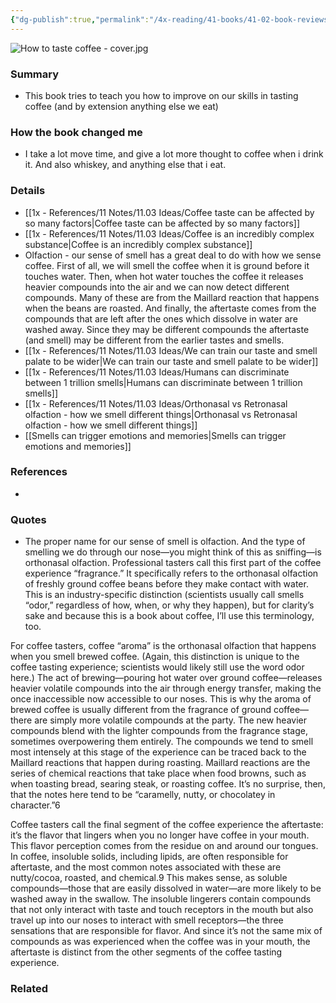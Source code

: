 ```yaml
---
{"dg-publish":true,"permalink":"/4x-reading/41-books/41-02-book-reviews/how-to-taste-coffee-develop-your-sensory-skills-and-get-the-most-out-of-every-cup-jessica-easto-1/","title":"How to Taste Coffee - Develop Your Sensory Skills and Get the Most Out of Every Cup - Jessica Easto","dgShowBacklinks":false}
---
```



 ![How to taste coffee - cover.jpg](/img/user/4x%20-%20Reading/41%20Books/41.02%20Book%20reviews/How%20to%20taste%20coffee%20-%20cover.jpg)
 
### Summary
- This book tries to teach you how to improve on our skills in tasting coffee (and by extension anything else we eat)

### How the book changed me
- I take a lot move time, and give a lot more thought to coffee when i drink it. And also whiskey, and anything else that i eat.

### Details
- [[1x - References/11 Notes/11.03 Ideas/Coffee taste can be affected by so many factors\|Coffee taste can be affected by so many factors]]
- [[1x - References/11 Notes/11.03 Ideas/Coffee is an incredibly complex substance\|Coffee is an incredibly complex substance]]
- Olfaction - our sense of smell has a great deal to do with how we sense coffee. First of all, we will smell the coffee when it is ground before it touches water. Then, when hot water touches the coffee it releases heavier compounds into the air and we can now detect different compounds. Many of these are from the Maillard reaction that happens when the beans are roasted. And finally, the aftertaste comes from the compounds that are left after the ones which dissolve in water are washed away. Since they may be different compounds the aftertaste (and smell) may be different from the earlier tastes and smells.
- [[1x - References/11 Notes/11.03 Ideas/We can train our taste and smell palate to be wider\|We can train our taste and smell palate to be wider]]
- [[1x - References/11 Notes/11.03 Ideas/Humans can discriminate between 1 trillion smells\|Humans can discriminate between 1 trillion smells]]
- [[1x - References/11 Notes/11.03 Ideas/Orthonasal vs Retronasal olfaction - how we smell different things\|Orthonasal vs Retronasal olfaction - how we smell different things]]
- [[Smells can trigger emotions and memories\|Smells can trigger emotions and memories]]
### References
- 

### Quotes
- The proper name for our sense of smell is olfaction. And the type of
smelling we do through our nose—you might think of this as sniffing—is orthonasal olfaction. Professional tasters call this first part of the coffee experience “fragrance.” It specifically refers to the orthonasal olfaction of freshly ground coffee beans before they make contact with water. This is an industry-specific distinction (scientists usually call smells “odor,” regardless of how, when, or why they happen), but for clarity’s sake and because this is a book about coffee, I’ll use this terminology, too.

For coffee tasters, coffee “aroma” is the orthonasal olfaction that happens when you smell brewed coffee. (Again, this distinction is unique to the coffee tasting experience; scientists would likely still use the word odor here.) The act of brewing—pouring hot water over ground coffee—releases heavier volatile compounds into the air through energy transfer, making the once inaccessible now accessible to our noses. This is why the aroma of brewed coffee is usually different from the fragrance of ground coffee— there are simply more volatile compounds at the party. The new heavier compounds blend with the lighter compounds from
the fragrance stage, sometimes overpowering them entirely. The compounds we tend to smell most intensely at this stage of the experience can be traced back to the Maillard reactions that happen during roasting. Maillard reactions are the series of chemical reactions that take place when food browns, such as when toasting bread, searing steak, or roasting coffee. It’s no surprise, then, that the notes here tend to be “caramelly, nutty, or chocolatey in character.”6

Coffee tasters call the final segment of the coffee experience the aftertaste: it’s the flavor that lingers when you no longer have coffee in your mouth. This flavor perception comes from the residue on and around our tongues. In coffee, insoluble solids, including lipids, are often responsible for aftertaste, and the most common notes associated with these are nutty/cocoa, roasted, and chemical.9 This makes sense, as soluble compounds—those that are easily dissolved in water—are more likely to be washed away in the swallow. The insoluble lingerers contain compounds that not only interact with taste and touch receptors in the mouth but also travel up into our noses to interact with smell receptors—the three sensations that are responsible for flavor. And since it’s not the same mix of compounds as was experienced when the coffee was in your mouth, the aftertaste is distinct from the other segments of the coffee tasting experience.

### Related

